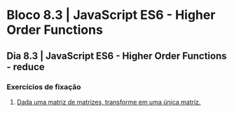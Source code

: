 # Bloco 8.3 | JavaScript ES6 - Higher Order Functions

## Dia 8.3 | JavaScript ES6 - Higher Order Functions - **reduce**

### Exercícios de fixação

1. [Dada uma matriz de matrizes, transforme em uma única matriz.](exercise1.js)
